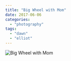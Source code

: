 ```yaml
---
title: "Big Wheel with Mom"
date: 2017-06-06
categories: 
  - "photography"
tags: 
  - "dawn"
  - "elliot"
---
```


![Big Wheel with Mom](images/lrm_20170604_142640.jpg)
